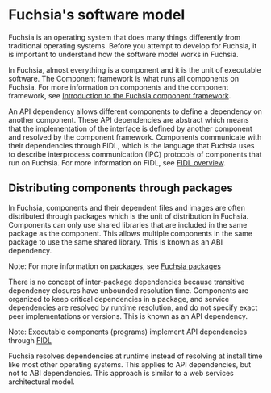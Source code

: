 # Fuchsia's software model

Fuchsia is an operating system that does many things differently from
traditional operating systems. Before you attempt to develop for Fuchsia, it is
important to understand how the software model works in Fuchsia.

In Fuchsia, almost everything is a component and it is the unit of
executable software. The Component framework is what runs all components on
Fuchsia. For more information on components and the component framework, see
[Introduction to the Fuchsia component framework](/docs/concepts/components/v2/introduction.md).

An API dependency allows different components to define a dependency on another
component. These API dependencies are abstract which means that the implementation
of the interface is defined by another component and resolved by the component
framework. Components communicate with their dependencies through FIDL, which is
the language that Fuchsia uses to describe interprocess communication (IPC)
protocols of components that run on Fuchsia. For more information on FIDL, see
[FIDL overview](/docs/concepts/fidl/overview.md).

## Distributing components through packages

In Fuchsia, components and their dependent files and images are often
distributed through packages which is the unit of distribution in Fuchsia.
Components can only use shared libraries that are included in the same
package as the component. This allows multiple components in the same package
to use the same shared library. This is known as an ABI dependency.

Note: For more information on packages, see [Fuchsia packages](/docs/concepts/packages/package.md)

There is no concept of inter-package dependencies because transitive dependency
closures have unbounded resolution time. Components are organized to keep
critical dependencies in a package, and service dependencies are resolved by
runtime resolution, and do not specify exact peer implementations or versions.
This is known as an API dependency.

Note: Executable components (programs) implement API dependencies through
[FIDL](/docs/concepts/fidl/overview.md)

Fuchsia resolves dependencies at runtime instead of resolving at install
time like most other operating systems. This applies to API dependencies,
but not to ABI dependencies. This approach is similar to a web services
architectural model.
